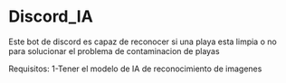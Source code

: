 # Discord_IA
Este bot de discord es capaz de reconocer si una playa esta limpia o no para solucionar el problema de contaminacion de 
playas

Requisitos:
1-Tener el modelo de IA de reconocimiento de imagenes
